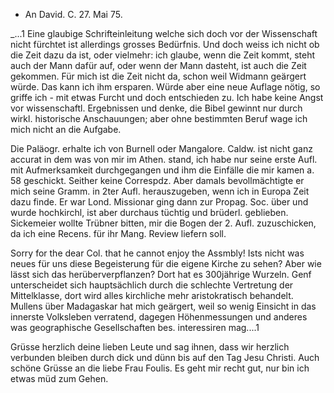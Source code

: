 + An David.
 C. 27. Mai 75.

_...1 Eine glaubige Schrifteinleitung welche sich doch vor der Wissenschaft nicht fürchtet ist allerdings grosses Bedürfnis. Und doch weiss ich nicht ob die Zeit dazu da ist, oder vielmehr: ich glaube, wenn die Zeit kommt, steht auch der Mann dafür auf, oder wenn der Mann dasteht, ist auch die Zeit gekommen. Für mich ist die Zeit nicht da, schon weil Widmann geärgert würde. Das kann ich ihm ersparen. Würde aber eine neue Auflage nötig, so griffe ich - mit etwas Furcht und doch entschieden zu. Ich habe keine Angst vor wissenschaftl. Ergebnissen und denke, die Bibel gewinnt nur durch wirkl. historische Anschauungen; aber ohne bestimmten Beruf wage ich mich nicht an die Aufgabe.

Die Paläogr. erhalte ich von Burnell oder Mangalore. Caldw. ist nicht ganz accurat in dem was von mir im Athen. stand, ich habe nur seine erste Aufl. mit Aufmerksamkeit durchgegangen und ihm die Einfälle die mir kamen a. 58 geschickt. Seither keine Correspdz. Aber damals bevollmächtigte er mich seine Gramm. in 2ter Aufl. herauszugeben, wenn ich in Europa Zeit dazu finde. Er war Lond. Missionar ging dann zur Propag. Soc. über und wurde hochkirchl, ist aber durchaus tüchtig und brüderl. geblieben. Sickemeier wollte Trübner bitten, mir die Bogen der 2. Aufl. zuzuschicken, da ich eine Recens. für ihr Mang. Review liefern soll.

Sorry for the dear Col. that he cannot enjoy the Assmbly! Ists nicht was neues für uns diese Begeisterung für die eigene Kirche zu sehen? Aber wie lässt sich das herüberverpflanzen? Dort hat es 300jährige Wurzeln. Genf unterscheidet sich hauptsächlich durch die schlechte Vertretung der Mittelklasse, dort wird alles kirchliche mehr aristokratisch behandelt. 
Mullens über Madagaskar hat mich geärgert, weil so wenig Einsicht in das innerste Volksleben verratend, dagegen Höhenmessungen und anderes was geographische Gesellschaften bes. interessiren mag....1

Grüsse herzlich deine lieben Leute und sag ihnen, dass wir herzlich verbunden bleiben durch dick und dünn bis auf den Tag Jesu Christi. Auch schöne Grüsse an die liebe Frau Foulis. Es geht mir recht gut, nur bin ich etwas müd zum Gehen.

